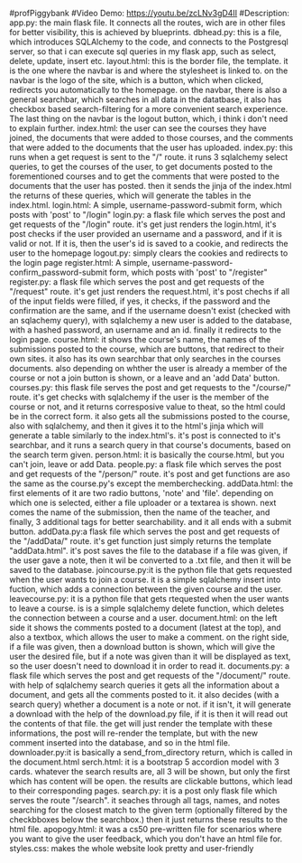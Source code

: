 #profPiggybank
#Video Demo: https://youtu.be/zcLNv3gD4II
#Description:
app.py: the main flask file. It connects all the routes, wich are in other files for better visibility, this is achieved by blueprints.
dbhead.py: this is a file, which introduces SQLAlchemy to the code, and connects to the Postgresql server, so that i can execute sql queries in my flask app, such as select, delete, update, insert etc.
layout.html: this is the border file, the template. it is the one where the navbar is and where the stylesheet is linked to. on the navbar is the logo of the site, which is a button, which when clicked, redirects you automatically to the homepage. on the navbar, there is also a general searchbar, which searches in all data in the datatbase, it also has checkbox based search-filtering for a more convenient search experience. The last thing on the navbar is the logout button, which, i think i don't need to explain further.
index.html: the user can see the courses they have joined, the documents that were added to those courses, and the comments that were added to the documents that the user has uploaded. 
index.py: this runs when a get request is sent to the "/" route. it runs 3 sqlalchemy select queries, to get the courses of the user, to get documents posted to the forementioned courses and to get the comments that were posted to the documents that the user has posted. then it sends the jinja of the index.html the returns of these queries, which will generate the tables in the index.html.
login.html: A simple, username-password-submit form, which posts with 'post' to "/login"
login.py: a flask file which serves the post and get requests of the "/login" route. it's get just renders the login.html, it's post checks if the user provided an username and a password, and if it is valid or not. If it is, then the user's id is saved to a cookie, and redirects the user to the homepage
logout.py: simply clears the cookies and redirects to the login page
register.html: A simple, username-password-confirm_password-submit form, which posts with 'post' to "/register"
register.py: a flask file which serves the post and get requests of the "/request" route. it's get just renders the request.html, it's post chechs if all of the input fields were filled, if yes, it checks, if the password and the confirmation are the same, and if the username doesn't exist (checked with an sqlachemy query), with sqlalchemy a new user is added to the database, with a hashed password, an username and an id. finally it redirects to the login page.
course.html: it shows the course's name, the names of the submissions posted to the course, which are buttons, that redirect to their own sites. it also has its own searchbar that only searches in the courses documents. also depending on whther the user is already a member of the course or not a join button is shown, or a leave and an 'add Data' button.
courses.py: this flask file serves the post and get requests to the "/course/<course>" route. it's get checks with sqlalchemy if the user is the member of the course or not, and it returns corresposive value to theat, so the html could be in the correct form. it also gets all the submissions posted to the course, also with sqlalchemy, and then it gives it to the html's jinja which will generate a table similarly to the index.html's. it's post is connected to it's searchbar, and it runs a search query in that course's documents, based on the search term given.
person.html: it is basically the course.html, but you can't join, leave or add Data.
people.py: a flask file which serves the post and get requests of the "/person/<person>" route. it's post and get functions are aso the same as the course.py's except the memberchecking.
addData.html: the first elements of it are two radio buttons, 'note' and 'file'. depending on which one is selected, either a file uploader or a textarea is shown. next comes the name of the submission, then the name of the teacher, and finally, 3 additional tags for better searchability. and it all ends with a submit button.
addData.py:a flask file which serves the post and get requests of the "/addData/<course>" route. it's get function just simply returns the template "addData.html". it's post saves the file to the database if a file was given, if the user gave a note, then it wil be converted to a .txt file, and then it will be saved to the database.
joincourse.py:it is the python file that gets requested when the user wants to join a course. it is a simple sqlalchemy insert into fuction, which adds a connection between the given course and the user.
leavecourse.py: it is a python file that gets rtequested when the user wants to leave a course. is is a simple sqlalchemy delete function, which deletes the connection between a course and a user.
document.html: on the left side it shows the comments posted to a document (latest at the top), and also a textbox, which allows the user to make a comment. on the right side, if a file was given, then a download button is shown, which will give the user the desired file, but if a note was given than it will be displayed as text, so the user doesn't need to download it in order to read it.
documents.py: a flask file which serves the post and get requests of the "/document/<document>" route. with help of sqlalchemy search queries it gets all the information about a document, and gets all the comments posted to it. it also decides (with a search query) whether a document is a note or not. if it isn't, it will generate a download with the help of the download.py file, if it is then it will read out the contents of that file. the get will just render the template with these informations, the post will re-render the template, but with the new comment inserted into the database, and so in the html file. 
downloader.py:it is basically a send_from_directory return, which is called in the document.html
serch.html: it is a bootstrap 5 accordion model with 3 cards. whatever the search results are, all 3 will be shown, but only the first which has content will be open. the results are clickable buttons, which lead to their corresponding pages.
search.py: it is a post only flask file which serves the route "/search". it seaches through all tags, names, and notes searching for the closest match to the given term (optionally filtered by the checkbboxes below the searchbox.) then it just returns these results to the html file.
apopogy.html: it was a cs50 pre-written file for scenarios where you want to give the user feedback, which you don't have an html file for.
styles.css: makes the whole website look pretty and user-friendly
